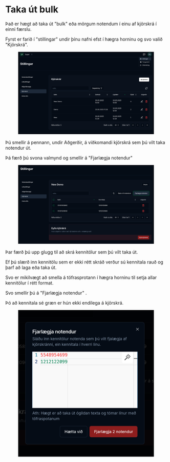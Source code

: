 # Taka út bulk

Það er hægt að taka út "bulk" eða mörgum notendum í einu af kjörskrá í einni færslu.&#x20;

Fyrst er farið í "stillingar" undir þínu nafni efst í hægra horninu og svo valið "Kjörskrá". &#x20;

<figure><img src="../.gitbook/assets/Screenshot 2025-06-03 at 17.22.54.png" alt=""><figcaption></figcaption></figure>

Þú smellir á pennann, undir Aðgerðir, á viðkomandi kjörskrá sem þú vilt taka notendur út.&#x20;

Þá færð þú svona valmynd og smellir á "Fjarlægja notendur"

<figure><img src="../.gitbook/assets/Screenshot 2025-06-03 at 17.38.14.png" alt=""><figcaption></figcaption></figure>

Þar færð þú upp glugg til að skrá kennitölur sem þú vilt taka út. &#x20;

Ef þú slærð inn kennitölu sem er ekki rétt skráð verður sú kennitala rauð og þarf að laga eða taka út.&#x20;

Svo er mikilvægt að smella á töfrasprotann í hægra horninu til setja allar kennitölur í rétt format.&#x20;

Svo smellir þú á "Fjarlægja notendur" .&#x20;

Þó að kennitala sé græn er hún ekki endilega á kjörskrá.&#x20;

<figure><img src="../.gitbook/assets/Screenshot 2025-06-03 at 17.43.52.png" alt=""><figcaption></figcaption></figure>

